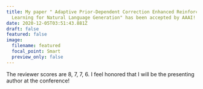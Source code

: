 ```yaml
---
title: My paper " Adaptive Prior-Dependent Correction Enhanced Reinforcement
  Learning for Natural Language Generation" has been accepted by AAAI!
date: 2020-12-05T03:51:43.881Z
draft: false
featured: false
image:
  filename: featured
  focal_point: Smart
  preview_only: false
---
```

The reviewer scores are 8, 7, 7, 6. I feel honored that I will be the presenting author at the conference!